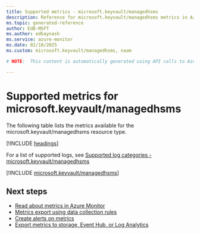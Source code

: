 ```yaml
---
title: Supported metrics - microsoft.keyvault/managedhsms
description: Reference for microsoft.keyvault/managedhsms metrics in Azure Monitor.
ms.topic: generated-reference
author: EdB-MSFT
ms.author: edbaynash
ms.service: azure-monitor
ms.date: 02/18/2025
ms.custom: microsoft.keyvault/managedhsms, naam

# NOTE:  This content is automatically generated using API calls to Azure. Any edits made on these files will be overwritten in the next run of the script. 

---
```


  
# Supported metrics for microsoft.keyvault/managedhsms
  
The following table lists the metrics available for the microsoft.keyvault/managedhsms resource type.  
  
  
[!INCLUDE [headings](~/reusable-content/ce-skilling/azure/includes/azure-monitor/reference/metrics/metrics-headings.md)]  
  
  
  
For a list of supported logs, see [Supported log categories - microsoft.keyvault/managedhsms](../supported-logs/microsoft-keyvault-managedhsms-logs.md)  
  
 

[!INCLUDE [microsoft.keyvault/managedhsms](~/reusable-content/ce-skilling/azure/includes/azure-monitor/reference/metrics/microsoft-keyvault-managedhsms-metrics-include.md)]  



## Next steps

- [Read about metrics in Azure Monitor](/azure/azure-monitor/data-platform)
- [Metrics export using data collection rules](/azure/azure-monitor/essentials/data-collection-metrics)
- [Create alerts on metrics](/azure/azure-monitor/alerts/alerts-overview)
- [Export metrics to storage, Event Hub, or Log Analytics](/azure/azure-monitor/essentials/platform-logs-overview)
